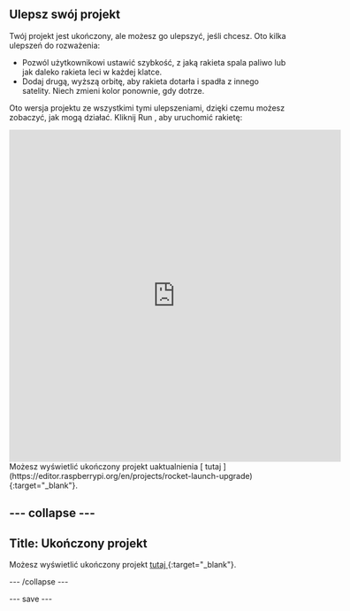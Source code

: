 ## Ulepsz swój projekt
Twój projekt jest ukończony, ale możesz go ulepszyć, jeśli chcesz. Oto kilka ulepszeń do rozważenia:

 + Pozwól użytkownikowi ustawić szybkość, z jaką rakieta spala paliwo lub jak daleko rakieta leci w każdej klatce.
 + Dodaj drugą, wyższą orbitę, aby rakieta dotarła i spadła z innego satelity. Niech zmieni kolor ponownie, gdy dotrze.

Oto wersja projektu ze wszystkimi tymi ulepszeniami, dzięki czemu możesz zobaczyć, jak mogą działać. Kliknij Run , aby uruchomić rakietę:

<iframe src="https://editor.raspberrypi.org/en/embed/viewer/rocket-launch-upgrade" width="600" height="600" frameborder="0" marginwidth="0" marginheight="0" allowfullscreen>
</iframe> Możesz wyświetlić ukończony projekt uaktualnienia [ tutaj ](https://editor.raspberrypi.org/en/projects/rocket-launch-upgrade){:target="_blank"}.

--- collapse ---
---
Title: Ukończony projekt
---

Możesz wyświetlić ukończony projekt [ tutaj ](https://editor.raspberrypi.org/en/projects/rocket-launch-example){:target="_blank"}.

--- /collapse ---

--- save ---
